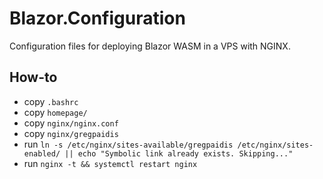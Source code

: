 # Blazor.Configuration

Configuration files for deploying Blazor WASM in a VPS with NGINX.

## How-to

- copy `.bashrc` 
- copy `homepage/`
- copy `nginx/nginx.conf`
- copy `nginx/gregpaidis`
- run `ln -s /etc/nginx/sites-available/gregpaidis /etc/nginx/sites-enabled/ || echo "Symbolic link already exists. Skipping..."`
- run `nginx -t && systemctl restart nginx`
